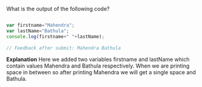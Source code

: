 What is the output of the following code?
```javascript

var firstname="Mahendra";
var lastName="Bathula";
console.log(firstname+" "+lastName);
 
// Feedback after submit: Mahendra Bathula

```
**Explanation**
Here we added two variables firstname and lastName which contain values Mahendra and Bathula respectively. When we are printing space in between so after printing Mahendra we will get a single space and Bathula. 
